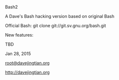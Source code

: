 Bash2

A Dave's Bash hacking version based on original Bash

Official Bash: git clone git://git.sv.gnu.org/bash.git

New features:

TBD

Jan 28, 2015

root@davejingtian.org

http://davejingtian.org
